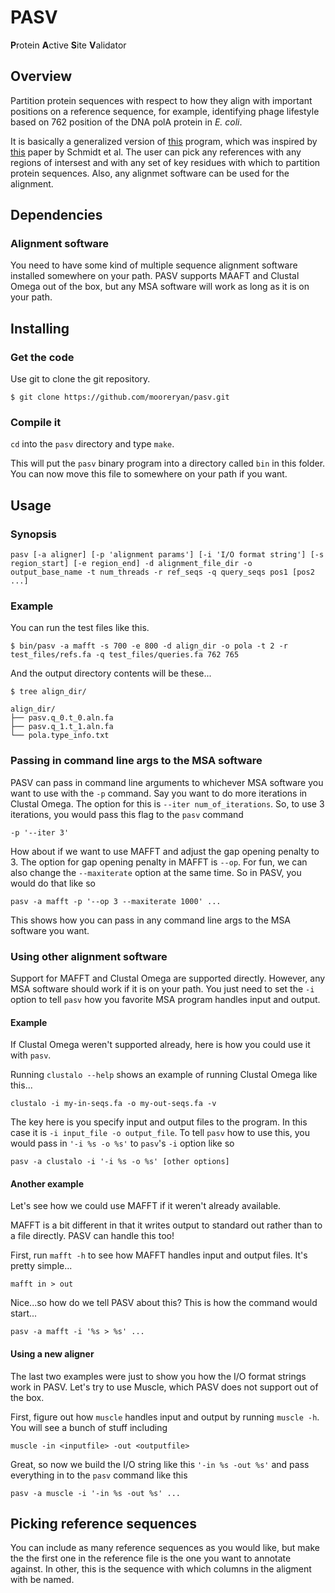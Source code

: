 # PASV

**P**rotein **A**ctive **S**ite **V**alidator

## Overview

Partition protein sequences with respect to how they align with important positions on a reference sequence, for example, identifying phage lifestyle based on 762 position of the DNA polA protein in *E. coli*.

It is basically a generalized version of [this](https://github.com/dnasko/dna_pola_762_caller) program, which was inspired by [this](http://www.nature.com/ismej/journal/v8/n1/full/ismej2013124a.html) paper by Schmidt et al. The user can pick any references with any regions of intersest and with any set of key residues with which to partition protein sequences. Also, any alignmet software can be used for the alignment.

## Dependencies

### Alignment software

You need to have some kind of multiple sequence alignment software installed somewhere on your path. PASV supports MAAFT and Clustal Omega out of the box, but any MSA software will work as long as it is on your path.

## Installing

### Get the code

Use git to clone the git repository.

```
$ git clone https://github.com/mooreryan/pasv.git
```

### Compile it

`cd` into the `pasv` directory and type `make`.

This will put the `pasv` binary program into a directory called `bin` in this folder. You can now move this file to somewhere on your path if you want.

## Usage

### Synopsis

```
pasv [-a aligner] [-p 'alignment params'] [-i 'I/O format string'] [-s region_start] [-e region_end] -d alignment_file_dir -o output_base_name -t num_threads -r ref_seqs -q query_seqs pos1 [pos2 ...]
```

### Example

You can run the test files like this.

```
$ bin/pasv -a mafft -s 700 -e 800 -d align_dir -o pola -t 2 -r test_files/refs.fa -q test_files/queries.fa 762 765
```

And the output directory contents will be these...

```
$ tree align_dir/

align_dir/
├── pasv.q_0.t_0.aln.fa
├── pasv.q_1.t_1.aln.fa
└── pola.type_info.txt
```

### Passing in command line args to the MSA software

PASV can pass in command line arguments to whichever MSA software you want to use with the `-p` command. Say you want to do more iterations in Clustal Omega. The option for this is `--iter num_of_iterations`. So, to use 3 iterations, you would pass this flag to the `pasv` command

```
-p '--iter 3'
```

How about if we want to use MAFFT and adjust the gap opening penalty to 3. The option for gap opening penalty in MAFFT is `--op`. For fun, we can also change the `--maxiterate` option at the same time. So in PASV, you would do that like so

```
pasv -a mafft -p '--op 3 --maxiterate 1000' ...
```

This shows how you can pass in any command line args to the MSA software you want.

### Using other alignment software

Support for MAFFT and Clustal Omega are supported directly. However, any MSA software should work if it is on your path. You just need to set the `-i` option to tell `pasv` how you favorite MSA program handles input and output.

#### Example

If Clustal Omega weren't supported already, here is how you could use it with `pasv`.

Running `clustalo --help` shows an example of running Clustal Omega like this...

```
clustalo -i my-in-seqs.fa -o my-out-seqs.fa -v
```

The key here is you specify input and output files to the program. In this case it is `-i input_file -o output_file`. To tell `pasv` how to use this, you would pass in `'-i %s -o %s'` to `pasv`'s `-i` option like so

```
pasv -a clustalo -i '-i %s -o %s' [other options]
```

#### Another example

Let's see how we could use MAFFT if it weren't already available.

MAFFT is a bit different in that it writes output to standard out rather than to a file directly. PASV can handle this too!

First, run `mafft -h` to see how MAFFT handles input and output files. It's pretty simple...

```
mafft in > out
```

Nice...so how do we tell PASV about this? This is how the command would start...

```
pasv -a mafft -i '%s > %s' ...
```

#### Using a new aligner

The last two examples were just to show you how the I/O format strings work in PASV. Let's try to use Muscle, which PASV does not support out of the box.

First, figure out how `muscle` handles input and output by running `muscle -h`. You will see a bunch of stuff including 

```
muscle -in <inputfile> -out <outputfile>
```

Great, so now we build the I/O string like this `'-in %s -out %s'` and pass everything in to the `pasv` command like this

```
pasv -a muscle -i '-in %s -out %s' ...
```

## Picking reference sequences

You can include as many reference sequences as you would like, but make the the first one in the reference file is the one you want to annotate against. In other, this is the sequence with which columns in the aligment with be named.
